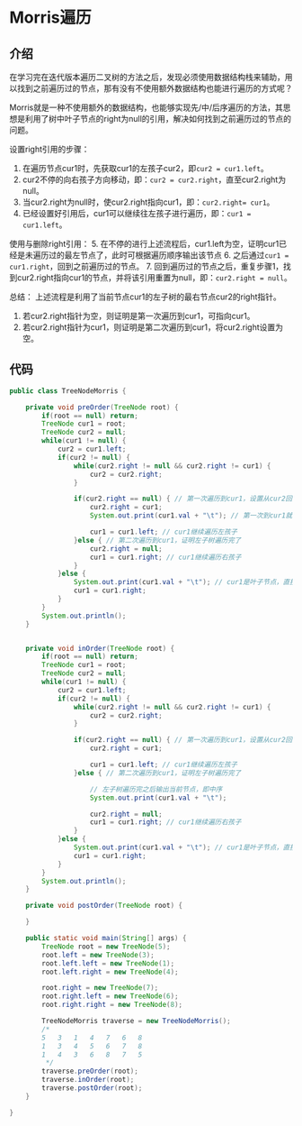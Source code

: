# Morris遍历

## 介绍

在学习完在迭代版本遍历二叉树的方法之后，发现必须使用数据结构栈来辅助，用以找到之前遍历过的节点，那有没有不使用额外数据结构也能进行遍历的方式呢？

Morris就是一种不使用额外的数据结构，也能够实现先/中/后序遍历的方法，其思想是利用了树中叶子节点的right为null的引用，解决如何找到之前遍历过的节点的问题。

设置right引用的步骤：
1. 在遍历节点cur1时，先获取cur1的左孩子cur2，即`cur2 = cur1.left`。
2. cur2不停的向右孩子方向移动，即：`cur2 = cur2.right`，直至cur2.right为null。
3. 当cur2.right为null时，使cur2.right指向cur1，即：`cur2.right= cur1`。
4. 已经设置好引用后，cur1可以继续往左孩子进行遍历，即：`cur1 = cur1.left`。

使用与删除right引用：
5. 在不停的进行上述流程后，cur1.left为空，证明cur1已经是未遍历过的最左节点了，此时可根据遍历顺序输出该节点
6. 之后通过`cur1 = cur1.right`，回到之前遍历过的节点。
7. 回到遍历过的节点之后，重复步骤1，找到cur2.right指向cur1的节点，并将该引用重置为null，即：`cur2.right = null`。

总结：
上述流程是利用了当前节点cur1的左子树的最右节点cur2的right指针。

1. 若cur2.right指针为空，则证明是第一次遍历到cur1，可指向cur1。
2. 若cur2.right指针为cur1，则证明是第二次遍历到cur1，将cur2.right设置为空。

## 代码

```java
public class TreeNodeMorris {

    private void preOrder(TreeNode root) {
        if(root == null) return;
        TreeNode cur1 = root;
        TreeNode cur2 = null;
        while(cur1 != null) {
            cur2 = cur1.left;
            if(cur2 != null) {
                while(cur2.right != null && cur2.right != cur1) {
                    cur2 = cur2.right;
                }

                if(cur2.right == null) { // 第一次遍历到cur1，设置从cur2回到cur1的引用
                    cur2.right = cur1;
                    System.out.print(cur1.val + "\t"); // 第一次到cur1就输出，先序遍历

                    cur1 = cur1.left; // cur1继续遍历左孩子
                }else { // 第二次遍历到cur1，证明左子树遍历完了
                    cur2.right = null;
                    cur1 = cur1.right; // cur1继续遍历右孩子
                }
            }else {
                System.out.print(cur1.val + "\t"); // cur1是叶子节点，直接输出
                cur1 = cur1.right;
            }
        }
        System.out.println();
    }


    private void inOrder(TreeNode root) {
        if(root == null) return;
        TreeNode cur1 = root;
        TreeNode cur2 = null;
        while(cur1 != null) {
            cur2 = cur1.left;
            if(cur2 != null) {
                while(cur2.right != null && cur2.right != cur1) {
                    cur2 = cur2.right;
                }

                if(cur2.right == null) { // 第一次遍历到cur1，设置从cur2回到cur1的引用
                    cur2.right = cur1;

                    cur1 = cur1.left; // cur1继续遍历左孩子
                }else { // 第二次遍历到cur1，证明左子树遍历完了

                    // 左子树遍历完之后输出当前节点，即中序
                    System.out.print(cur1.val + "\t");

                    cur2.right = null;
                    cur1 = cur1.right; // cur1继续遍历右孩子
                }
            }else {
                System.out.print(cur1.val + "\t"); // cur1是叶子节点，直接输出
                cur1 = cur1.right;
            }
        }
        System.out.println();
    }

    private void postOrder(TreeNode root) {

    }

    public static void main(String[] args) {
        TreeNode root = new TreeNode(5);
        root.left = new TreeNode(3);
        root.left.left = new TreeNode(1);
        root.left.right = new TreeNode(4);

        root.right = new TreeNode(7);
        root.right.left = new TreeNode(6);
        root.right.right = new TreeNode(8);

        TreeNodeMorris traverse = new TreeNodeMorris();
        /*
        5	3	1	4	7	6	8
        1	3	4	5	6	7	8
        1	4	3	6	8	7	5
         */
        traverse.preOrder(root);
        traverse.inOrder(root);
        traverse.postOrder(root);
    }

}

```


